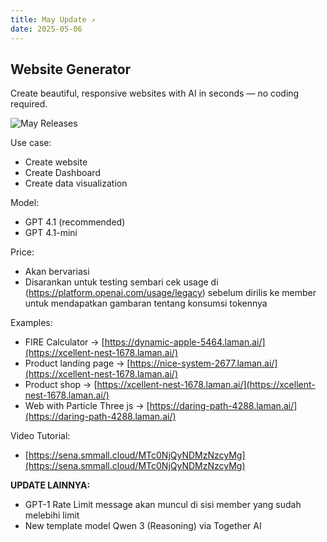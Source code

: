 ```yaml
---
title: May Update ↗️
date: 2025-05-06
---
```


## Website Generator

Create beautiful, responsive websites with AI in seconds — no coding required.

![May Releases](https://res.cloudinary.com/moyadev/image/upload/v1746507436/maia/releases/may-releases_rnssbe.png)

Use case:
- Create website
- Create Dashboard
- Create data visualization

Model:
- GPT 4.1 (recommended)
- GPT 4.1-mini

Price:
- Akan bervariasi
- Disarankan untuk testing sembari cek usage di (https://platform.openai.com/usage/legacy) sebelum dirilis ke member untuk mendapatkan gambaran tentang konsumsi tokennya

Examples:
- FIRE Calculator -> [https://dynamic-apple-5464.laman.ai/](https://xcellent-nest-1678.laman.ai/)
- Product landing page -> [https://nice-system-2677.laman.ai/](https://xcellent-nest-1678.laman.ai/)
- Product shop -> [https://xcellent-nest-1678.laman.ai/](https://xcellent-nest-1678.laman.ai/)
- Web with Particle Three js -> [https://daring-path-4288.laman.ai/](https://daring-path-4288.laman.ai/)

Video Tutorial:
- [https://sena.smmall.cloud/MTc0NjQyNDMzNzcyMg](https://sena.smmall.cloud/MTc0NjQyNDMzNzcyMg)

**UPDATE LAINNYA:**
- GPT-1 Rate Limit message akan muncul di sisi member yang sudah melebihi limit
- New template model Qwen 3 (Reasoning) via Together AI